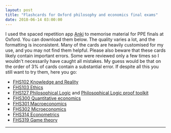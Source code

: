 ```yaml
---
layout: post
title: "Flashcards for Oxford philosophy and economics final exams"
date: 2018-06-14 03:00:00
---
```


I used the spaced repetition app [Anki](https://apps.ankiweb.net) to memorise material for PPE finals at Oxford. You can download them below. The quality varies a lot, and the formatting is inconsistent. Many of the cards are heavily customised for my use, and you may not find them helpful. Please also beware that these cards likely contain important errors. Some were reviewed only a few times so I wouldn't necessarily have caught all mistakes. My guess would be that on the order of 3% of cards contain a substantial error. If despite all this you still want to try them, here you go:

* [FHS102 Knowledge and Reality](https://ankiweb.net/shared/info/34985681)
* [FHS103 Ethics](https://ankiweb.net/shared/info/1800866283)
* [FHS127 Philosophical Logic](https://ankiweb.net/shared/info/898330155) and [Philosophical Logic proof toolkit](https://ankiweb.net/shared/info/633984738)
* [FHS300 Quantitative economics](https://ankiweb.net/shared/info/447476865)
* [FHS301 Macroeconomics](https://ankiweb.net/shared/info/402595986)
* [FHS302 Microeconomics](https://ankiweb.net/shared/info/1250901560)
* [FHS314 Econometrics](https://ankiweb.net/shared/info/1128894400)
* [FHS319 Game theory](https://ankiweb.net/shared/info/1848073206)
<!--stackedit_data:
eyJoaXN0b3J5IjpbLTEzNjgxMjM2MjAsLTI0MTc0OTg4NywtNT
Y4Mjg3MTQ1LDE1NjE0Njg2ODAsMjU0NTIwMTcxLC0yMDM5OTQ5
OTU1LDY3MzQ5NjE5Ml19
-->

<!-- <hr> to be added before footnotes-->
--- 
